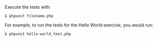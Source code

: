 Execute the tests with:

```
$ phpunit filename.php
```

For example, to run the tests for the Hello World exercise, you would run: 

```
$ phpunit hello-world_test.php
```
